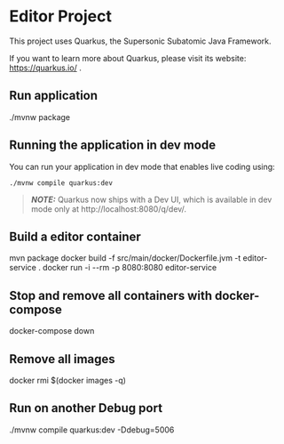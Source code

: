 # Editor Project

This project uses Quarkus, the Supersonic Subatomic Java Framework.

If you want to learn more about Quarkus, please visit its website: https://quarkus.io/ .

## Run application
./mvnw package

## Running the application in dev mode

You can run your application in dev mode that enables live coding using:
```shell script
./mvnw compile quarkus:dev
```

> **_NOTE:_**  Quarkus now ships with a Dev UI, which is available in dev mode only at http://localhost:8080/q/dev/.

## Build a editor container

mvn package
docker build -f src/main/docker/Dockerfile.jvm -t editor-service .
docker run -i --rm -p 8080:8080 editor-service

## Stop and remove all containers with docker-compose

docker-compose down

## Remove all images

docker rmi $(docker images -q)

## Run on another Debug port

./mvnw compile quarkus:dev -Ddebug=5006
